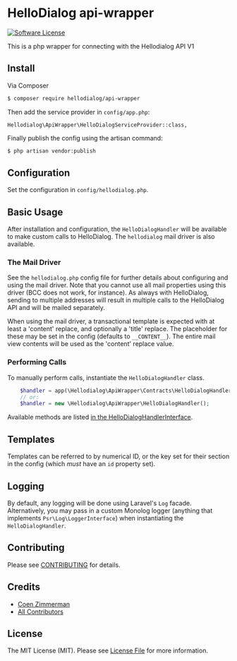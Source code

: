 # HelloDialog api-wrapper

[![Software License][ico-license]](LICENSE.md)

This is a php wrapper for connecting with the Hellodialog API V1




## Install

Via Composer

``` bash
$ composer require hellodialog/api-wrapper
```

Then add the service provider in `config/app.php`:

    Hellodialog\ApiWrapper\HelloDialogServiceProvider::class,

Finally publish the config using the artisan command:

```bash
$ php artisan vendor:publish
```

## Configuration

Set the configuration in `config/hellodialog.php`.


## Basic Usage

After installation and configuration, the `HelloDialogHandler` will be available to make custom calls to HelloDialog. The `hellodialog` mail driver is also available.

### The Mail Driver

See the `hellodialog.php` config file for further details about configuring and using the mail driver.
Note that you cannot use all mail properties using this driver (BCC does not work, for instance). 
As always with HelloDialog, sending to multiple addresses will result in multiple calls to the HelloDialog API and will be mailed separately. 

When using the mail driver, a transactional template is expected with at least a 'content' replace, and optionally a 'title' replace. The placeholder for these may be set in the config (defaults to `__CONTENT__`). The entire mail view contents will be used as the 'content' replace value.

### Performing Calls

To manually perform calls, instantiate the `HelloDialogHandler` class.

```php
    $handler = app(\Hellodialog\ApiWrapper\Contracts\HelloDialogHandlerInterface::class);
    // or:
    $handler = new \Hellodialog\ApiWrapper\HelloDialogHandler();
```

Available methods are listed [in the HelloDialogHandlerInterface](https://github.com/czim/hellodialog/blob/master/src/Contracts/HelloDialogHandlerInterface.php).


## Templates

Templates can be referred to by numerical ID, or the key set for their section in the config (which *must* have an `id` property set).

## Logging

By default, any logging will be done using Laravel's `Log` facade.
Alternatively, you may pass in a custom Monolog logger (anything that implements `Psr\Log\LoggerInterface`) when instantiating the `HelloDialogHandler`.


## Contributing

Please see [CONTRIBUTING](CONTRIBUTING.md) for details.


## Credits

- [Coen Zimmerman][link-author]
- [All Contributors][link-contributors]

## License

The MIT License (MIT). Please see [License File](LICENSE.md) for more information.

[ico-version]: https://img.shields.io/packagist/v/czim/hellodialog.svg?style=flat-square
[ico-license]: https://img.shields.io/badge/license-MIT-brightgreen.svg?style=flat-square
[ico-downloads]: https://img.shields.io/packagist/dt/czim/hellodialog.svg?style=flat-square

[link-packagist]: https://packagist.org/packages/czim/hellodialog
[link-downloads]: https://packagist.org/packages/czim/hellodialog
[link-author]: https://github.com/czim
[link-contributors]: ../../contributors
